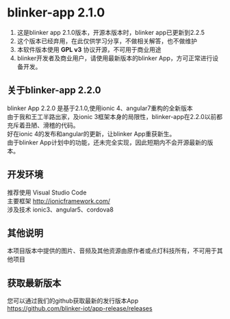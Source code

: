 # blinker-app 2.1.0  
1. 这是blinker app 2.1.0版本，开源本版本时，blinker app已更新到2.2.5  
2. 这个版本已经弃用，在此仅供学习分享，不做相关解答，也不做维护  
3. 本软件版本使用 **GPL v3** 协议开源，不可用于商业用途  
4. blinker开发者及商业用户，请使用最新版本的blinker App，方可正常进行设备开发。  

## 关于blinker-app 2.2.0  
blinker App 2.2.0 是基于2.1.0,使用ionic 4、angular7重构的全新版本  
由于我和王工半路出家，及ionic 3框架本身的局限性，blinker-app在2.2.0以前都充斥着丑陋、滑稽的代码。  
好在ionic 4的发布和angular的更新，让blinker App重获新生。  
由于blinker App计划中的功能，还未完全实现，因此短期内不会开源最新的版本。

## 开发环境  
推荐使用 Visual Studio Code  
主要框架 http://ionicframework.com/  
涉及技术 ionic3、angular5、cordova8  

## 其他说明  
本项目版本中提供的图片、音频及其他资源由原作者或点灯科技所有，不可用于其他项目  

## 获取最新版本
您可以通过我们的github获取最新的发行版本App  
https://github.com/blinker-iot/app-release/releases  